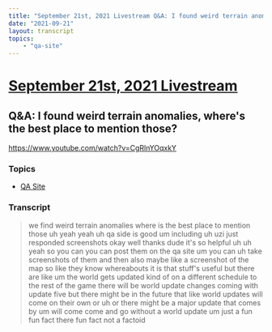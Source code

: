```yaml
---
title: "September 21st, 2021 Livestream Q&A: I found weird terrain anomalies, where's the best place to mention those?"
date: "2021-09-21"
layout: transcript
topics:
    - "qa-site"
---
```

# [September 21st, 2021 Livestream](../2021-09-21.md)
## Q&A: I found weird terrain anomalies, where's the best place to mention those?
https://www.youtube.com/watch?v=CgRlnYOqxkY

### Topics
* [QA Site](../topics/qa-site.md)

### Transcript

> we find weird terrain anomalies where is the best place to mention those uh yeah yeah uh qa side is good um including uh uzi just responded screenshots okay well thanks dude it's so helpful uh uh yeah so you can you can post them on the qa site um you can uh take screenshots of them and then also maybe like a screenshot of the map so like they know whereabouts it is that stuff's useful but there are like um the world gets updated kind of on a different schedule to the rest of the game there will be world update changes coming with update five but there might be in the future that like world updates will come on their own or uh or there might be a major update that comes by um will come come and go without a world update um just a fun fun fact there fun fact not a factoid
